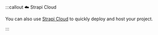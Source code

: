 :::callout ☁️ Strapi Cloud

You can also use [Strapi Cloud](/cloud/intro) to quickly deploy and host your project.

:::
